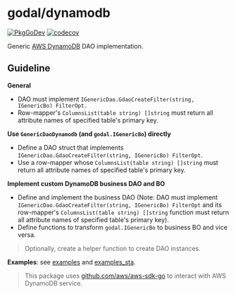 # godal/dynamodb

[![PkgGoDev](https://pkg.go.dev/badge/github.com/btnguyen2k/godal/dynamodb)](https://pkg.go.dev/github.com/btnguyen2k/godal/dynamodb)
[![codecov](https://codecov.io/gh/btnguyen2k/godal/branch/dynamodb/graph/badge.svg?token=0L23UTJHOZ)](https://app.codecov.io/gh/btnguyen2k/godal/branch/dynamodb)

Generic [AWS DynamoDB](https://aws.amazon.com/dynamodb/) DAO implementation.

## Guideline

**General**

- DAO must implement `IGenericDao.GdaoCreateFilter(string, IGenericBo) FilterOpt.`
- Row-mapper's `ColumnsList(table string) []string` must return all attribute names of specified table's primary key.

**Use `GenericDaoDynamodb` (and `godal.IGenericBo`) directly**

- Define a DAO struct that implements `IGenericDao.GdaoCreateFilter(string, IGenericBo) FilterOpt`.
- Use a row-mapper whose `ColumnsList(table string) []string` must return all attribute names of specified table's primary key.

**Implement custom DynamoDB business DAO and BO**

- Define and implement the business DAO (Note: DAO must implement `IGenericDao.GdaoCreateFilter(string, IGenericBo) FilterOpt`
  and its row-mapper's `ColumnsList(table string) []string` function must return all attribute names of specified table's primary key).
- Define functions to transform `godal.IGenericBo` to business BO and vice versa.

> Optionally, create a helper function to create DAO instances.

**Examples**: see [examples](../examples/) and [examples_sta](../examples_sta/).

> This package uses [github.com/aws/aws-sdk-go](https://github.com/aws/aws-sdk-go) to interact with AWS DynamoDB service.
